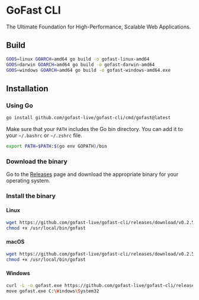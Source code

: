 # GoFast CLI

The Ultimate Foundation for High-Performance, Scalable Web Applications.

## Build

```bash
GOOS=linux GOARCH=amd64 go build -o gofast-linux-amd64
GOOS=darwin GOARCH=amd64 go build -o gofast-darwin-amd64
GOOS=windows GOARCH=amd64 go build -o gofast-windows-amd64.exe
```

## Installation

### Using Go

```sh
go install github.com/gofast-live/gofast-cli/cmd/gofast@latest
```

Make sure that your `PATH` includes the Go bin directory. You can add it to your `~/.bashrc` or `~/.zshrc` file.

```sh
export PATH=$PATH:$(go env GOPATH)/bin
```

### Download the binary

Go to the [Releases](https://github.com/gofast-live/gofast-cli/releases) page and download the appropriate binary for your operating system.

### Install the binary

#### Linux

```sh
wget https://github.com/gofast-live/gofast-cli/releases/download/v0.2.5/gofast-linux-amd64 -O /usr/local/bin/gofast
chmod +x /usr/local/bin/gofast
```

#### macOS

```sh
wget https://github.com/gofast-live/gofast-cli/releases/download/v0.2.5/gofast-darwin-amd64 -O /usr/local/bin/gofast
chmod +x /usr/local/bin/gofast
```

#### Windows
```sh
curl -L -o gofast.exe https://github.com/gofast-live/gofast-cli/releases/download/v0.2.5/gofast-windows-amd64.exe
move gofast.exe C:\Windows\System32
```

